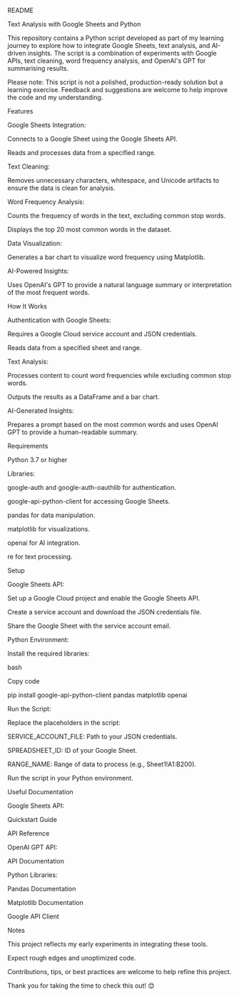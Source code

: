 README

Text Analysis with Google Sheets and Python

This repository contains a Python script developed as part of my learning journey to explore how to integrate Google Sheets, text analysis, and AI-driven insights. The script is a combination of experiments with Google APIs, text cleaning, word frequency analysis, and OpenAI's GPT for summarising results.

Please note: This script is not a polished, production-ready solution but a learning exercise. Feedback and suggestions are welcome to help improve the code and my understanding.

Features

Google Sheets Integration:

Connects to a Google Sheet using the Google Sheets API.

Reads and processes data from a specified range.

Text Cleaning:

Removes unnecessary characters, whitespace, and Unicode artifacts to ensure the data is clean for analysis.

Word Frequency Analysis:

Counts the frequency of words in the text, excluding common stop words.

Displays the top 20 most common words in the dataset.

Data Visualization:

Generates a bar chart to visualize word frequency using Matplotlib.

AI-Powered Insights:

Uses OpenAI's GPT to provide a natural language summary or interpretation of the most frequent words.

How It Works

Authentication with Google Sheets:

Requires a Google Cloud service account and JSON credentials.

Reads data from a specified sheet and range.

Text Analysis:

Processes content to count word frequencies while excluding common stop words.

Outputs the results as a DataFrame and a bar chart.

AI-Generated Insights:

Prepares a prompt based on the most common words and uses OpenAI GPT to provide a human-readable summary.

Requirements

Python 3.7 or higher

Libraries:

google-auth and google-auth-oauthlib for authentication.

google-api-python-client for accessing Google Sheets.

pandas for data manipulation.

matplotlib for visualizations.

openai for AI integration.

re for text processing.

Setup

Google Sheets API:

Set up a Google Cloud project and enable the Google Sheets API.

Create a service account and download the JSON credentials file.

Share the Google Sheet with the service account email.

Python Environment:

Install the required libraries:

bash

Copy code

pip install google-api-python-client pandas matplotlib openai

Run the Script:

Replace the placeholders in the script:

SERVICE_ACCOUNT_FILE: Path to your JSON credentials.

SPREADSHEET_ID: ID of your Google Sheet.

RANGE_NAME: Range of data to process (e.g., Sheet1!A1:B200).

Run the script in your Python environment.

Useful Documentation

Google Sheets API:

Quickstart Guide

API Reference

OpenAI GPT API:


API Documentation

Python Libraries:

Pandas Documentation

Matplotlib Documentation

Google API Client

Notes

This project reflects my early experiments in integrating these tools.

Expect rough edges and unoptimized code.

Contributions, tips, or best practices are welcome to help refine this project.

Thank you for taking the time to check this out! 😊
